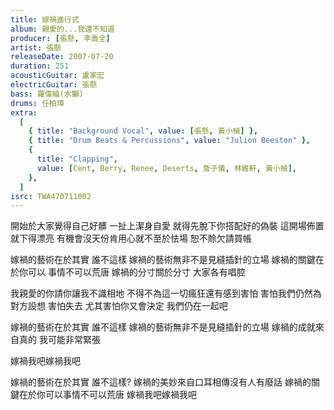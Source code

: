 ```yaml
---
title: 嫁禍進行式
album: 親愛的...我還不知道
producer: [張懸, 李壽全]
artist: 張懸
releaseDate: 2007-07-20
duration: 251
acousticGuitar: 盧家宏
electricGuitar: 張懸
bass: 羅偉綸(水獺)
drums: 任柏璋
extra:
  [
    { title: "Background Vocal", value: [張懸, 黃小楨] },
    { title: "Drum Beats & Percussions", value: "Julion Beeston" },
    {
      title: "Clapping",
      value: [Cent, Berry, Renee, Deserts, 詹子儀, 林維軒, 黃小楨],
    },
  ]
isrc: TWA470711002
---
```

開始於大家覺得自己好髒
一扯上潔身自愛 就得先脫下你搭配好的偽裝
這開場佈置就下得漂亮
有機會沒天份肯用心就不至於怯場
恕不賒欠請買帳

嫁禍的藝術在於其實 誰不這樣
嫁禍的藝術無非不是見縫插針的立場
嫁禍的關鍵在於你可以 事情不可以荒唐
嫁禍的分寸關於分寸 大家各有唱腔

我親愛的你請你讓我不識相地
不得不為這一切瘋狂還有感到害怕
害怕我們仍然為對方設想
害怕失去 尤其害怕你又會決定
我們仍在一起吧

嫁禍的藝術在於其實 誰不這樣
嫁禍的藝術無非不是見縫插針的立場
嫁禍的成就來自真的 我可能非常緊張

嫁禍我吧嫁禍我吧

嫁禍的藝術在於其實 誰不這樣?
嫁禍的美妙來自口耳相傳沒有人有廢話
嫁禍的關鍵在於你可以事情不可以荒唐
嫁禍我吧嫁禍我吧
